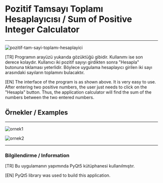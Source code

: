 # Pozitif Tamsayı Toplamı Hesaplayıcısı / Sum of Positive Integer Calculator

---

![pozitif-tam-sayi-toplamı-hesaplayici](https://github.com/YazilimciAmaAcemiOlan/Sum-of-Positive-Integers-Calculator/assets/127662417/801e6419-4f47-4e4a-b849-d684a47bc13d)


[TR]
Programın arayüzü yukarıda gözüktüğü gibidir. Kullanımı ise son derece kolaydır. Kullanıcı iki pozitif sayıyı girdikten sonra "Hesapla" butonuna tıklaması yeterlidir.
Böylece uygulama hesaplayıcı girilen iki sayı arasındaki sayıların toplamını bulacaktır.

[EN]
The interface of the program is as shown above. It is very easy to use. After entering two positive numbers, the user just needs to click on the "Hesapla" button. Thus, the application calculator will find the sum of the numbers between the two entered numbers.

## Örnekler / Examples

---

![ornek1](https://github.com/YazilimciAmaAcemiOlan/Sum-of-Positive-Integers-Calculator/assets/127662417/39401c67-e18d-4ca4-9445-c539015e5d70)

![ornek2](https://github.com/YazilimciAmaAcemiOlan/Sum-of-Positive-Integers-Calculator/assets/127662417/be84f48a-eadd-4bd5-946c-4d88e71a20e2)

---

### Bilgilendirme / Information
[TR]
Bu uygulamanın yapımında PyQt5 kütüphanesi kullanılmıştır.

[EN]
PyQt5 library was used to build this application.